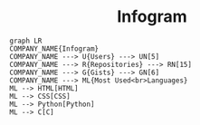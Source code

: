 <h1 align="center">Infogram</h1>

```mermaid
graph LR
COMPANY_NAME{Infogram}
COMPANY_NAME ---> U{Users} ---> UN[5]
COMPANY_NAME ---> R{Repositories} ---> RN[15]
COMPANY_NAME ---> G{Gists} ---> GN[6]
COMPANY_NAME ---> ML{Most Used<br>Languages}
ML --> HTML[HTML]
ML --> CSS[CSS]
ML --> Python[Python]
ML --> C[C]
```

